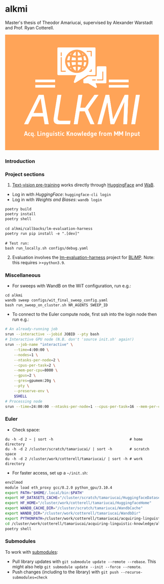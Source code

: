 # alkmi

Master's thesis of Theodor Amariucai, supervised by Alexander Warstadt and Prof. Ryan Cotterell.

![alt text](./assets/alkmi-low-resolution-color-logo.png "ALKMI logo")

### Introduction

### Project sections

1. [Text-vision pre-training](alkmi/README.md) works directly through [HuggingFace](https://huggingface.co/)
   and [WaB](https://wandb.ai/).

- Log in with *HuggingFace*: `huggingface-cli login`
- Log in with *Weights and Biases*: `wandb login`

```shell
poetry build
poetry install
poetry shell

cd alkmi/callbacks/lm-evaluation-harness
poetry run pip install -e ".[dev]"

# Test run:
bash run_locally.sh configs/debug.yaml

```

2. Evaluation involves the [lm-evaluation-harness](./lm-evaluation-harness/README.md) project
   for [BLiMP](https://github.com/alexwarstadt/blimp). Note: this requires >=`python3.9`.

### Miscellaneous

- For sweeps with WandB on the WiT configuration, run e.g.:

```shell
cd alkmi
wandb sweep configs/wit_final_sweep_config.yaml
bash run_sweep_on_cluster.sh NR_AGENTS SWEEP_ID
```

- To connect to the Euler compute node, first ssh into the login node then run e.g.:

```bash
# An already-running job
srun --interactive --jobid JOBID --pty bash
# Interactive GPU node (N.B. don't 'source init.sh' again!)
srun --job-name "interactive" \
    --time=4:00:00 \
    --nodes=1 \
    --ntasks-per-node=2 \
    --cpus-per-task=2 \
    --mem-per-cpu=8000 \
    --gpus=2 \
    --gres=gpumem:20g \
    --pty \
    --preserve-env \
    $SHELL
# Processing node
srun --time=24:00:00 --ntasks-per-node=1 --cpus-per-task=16 --mem-per-cpu=16000 --nodes=1 --pty --preserve-env $SHELL
```

### Euler

- Check space:
```shell
du -h -d 2 ~ | sort -h                                   # home directory
du -h -d 2 /cluster/scratch/tamariucai/ | sort -h        # scratch space
du -h -d 2 /cluster/work/cotterell/tamariucai/ | sort -h # work directory
```

- For faster access, set up a `~/init.sh`:

```bash
env2lmod
module load eth_proxy gcc/8.2.0 python_gpu/3.10.4
export PATH="$HOME/.local/bin:$PATH"
export HF_DATASETS_CACHE="/cluster/scratch/tamariucai/HuggingfaceDatasets"
export HF_HOME="/cluster/work/cotterell/tamariucai/HuggingfaceHome"
export WANDB_CACHE_DIR="/cluster/scratch/tamariucai/WandbCache"
export WANDB_DIR="/cluster/work/cotterell/tamariucai/WandbDir"
export PYTHONPATH=/cluster/work/cotterell/tamariucai/acquiring-linguistic-knowledge/:/cluster/work/cotterell/tamariucai/acquiring-linguistic-knowledge/alkmi/callbacks/lm-evaluation-harness
cd /cluster/work/cotterell/tamariucai/acquiring-linguistic-knowledge/alkmi/
poetry shell
```

### Submodules

To work with [submodules](https://git-scm.com/book/en/v2/Git-Tools-Submodules):

- Pull library updates with `git submodule update --remote --rebase`. This might also
  help `git submodule update --init --force --remote`.
- Push changes (including to the library) with `git push --recurse-submodules=check`
